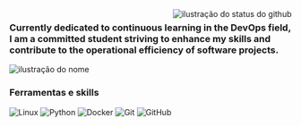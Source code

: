 <img align='right' src="https://github-readme-stats.vercel.app/api?username=NvK1ng&show_icons=true&title_color=783c00&text_color=af552e&icon_color=783c00&bg_color=f8efd4&cache_seconds=2300" alt="ilustração do status do github">

### Currently dedicated to continuous learning in the DevOps field, I am a committed student striving to enhance my skills and contribute to the operational efficiency of software projects.

<img src="https://img.shields.io/static/v1?label=Overview&message=Matheus Calmon&color=f8efd4&style=for-the-badge&logo=GitHub" alt="ilustração do nome">

### Ferramentas e skills

![Linux](https://img.shields.io/badge/-Linux-333333?style=flat&logo=Linux)
![Python](https://img.shields.io/badge/-Python-333333?style=flat&logo=Python)
![Docker](https://img.shields.io/badge/-Docker-333333?style=flat&logo=Docker)
![Git](https://img.shields.io/badge/-Git-333333?style=flat&logo=git)
![GitHub](https://img.shields.io/badge/-GitHub-333333?style=flat&logo=github)

<!-- <p> Estudando/trabalhando na **nome do lugar**<br/> Eu sou desenvolvedor **sua área**.</p>

<hr>
